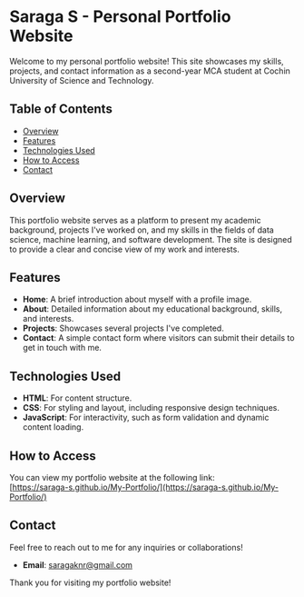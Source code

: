 # Saraga S - Personal Portfolio Website

Welcome to my personal portfolio website! This site showcases my skills, projects, and contact information as a second-year MCA student at Cochin University of Science and Technology. 

## Table of Contents
- [Overview](#overview)
- [Features](#features)
- [Technologies Used](#technologies-used)
- [How to Access](#how-to-access)
- [Contact](#contact)

## Overview
This portfolio website serves as a platform to present my academic background, projects I've worked on, and my skills in the fields of data science, machine learning, and software development. The site is designed to provide a clear and concise view of my work and interests.

## Features
- **Home**: A brief introduction about myself with a profile image.
- **About**: Detailed information about my educational background, skills, and interests.
- **Projects**: Showcases several projects I've completed.
- **Contact**: A simple contact form where visitors can submit their details to get in touch with me.

## Technologies Used
- **HTML**: For content structure.
- **CSS**: For styling and layout, including responsive design techniques.
- **JavaScript**: For interactivity, such as form validation and dynamic content loading.

## How to Access
You can view my portfolio website at the following link:  
[https://saraga-s.github.io/My-Portfolio/](https://saraga-s.github.io/My-Portfolio/)

## Contact
Feel free to reach out to me for any inquiries or collaborations!

- **Email**: [saragaknr@gmail.com](mailto:saragaknr@gmail.com)

Thank you for visiting my portfolio website!
